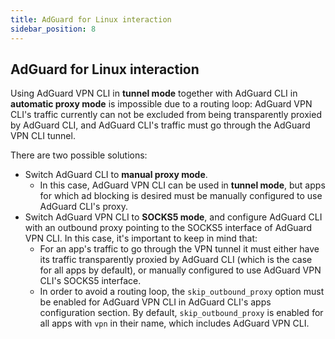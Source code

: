 ```yaml
---
title: AdGuard for Linux interaction
sidebar_position: 8
---
```


## AdGuard for Linux interaction

Using  AdGuard VPN CLI in **tunnel mode** together with AdGuard CLI in **automatic proxy mode** is impossible due to a routing loop: AdGuard VPN CLI's traffic currently can not be excluded from being transparently proxied by AdGuard CLI, and AdGuard CLI's traffic must go through the AdGuard VPN CLI tunnel.

There are two possible solutions:

- Switch AdGuard CLI to **manual proxy mode**.
  - In this case, AdGuard VPN CLI can be used in **tunnel mode**, but apps for which ad blocking is desired must be manually configured to use AdGuard CLI's proxy.
- Switch AdGuard VPN CLI to **SOCKS5 mode**, and configure AdGuard CLI with an outbound proxy pointing to the SOCKS5 interface of AdGuard VPN CLI. In this case, it's important to keep in mind that:
  - For an app's traffic to go through the VPN tunnel it must either have its traffic transparently proxied by AdGuard CLI (which is the case for all apps by default), or manually configured to use AdGuard VPN CLI's SOCKS5 interface.
  - In order to avoid a routing loop, the `skip_outbound_proxy` option must be enabled for AdGuard VPN CLI in AdGuard CLI's apps configuration section. By default, `skip_outbound_proxy` is enabled for all apps with `vpn` in their name, which includes AdGuard VPN CLI.
